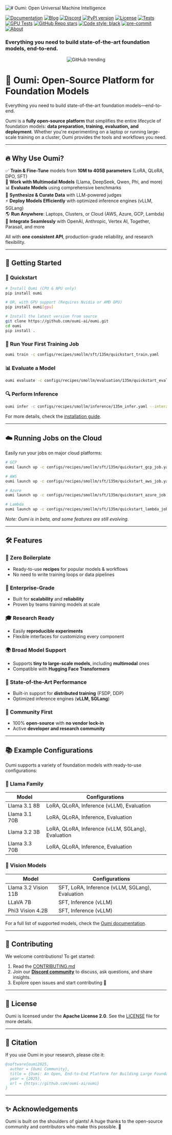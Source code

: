 ![# Oumi: Open Universal Machine Intelligence](docs/_static/logo/header_logo.png)

[![Documentation](https://img.shields.io/badge/Documentation-oumi-blue.svg)](https://oumi.ai/docs/en/latest/index.html)
[![Blog](https://img.shields.io/badge/Blog-oumi-blue.svg)](https://oumi.ai/blog)
[![Discord](https://img.shields.io/discord/1286348126797430814?label=Discord)](https://discord.gg/oumi)
[![PyPI version](https://badge.fury.io/py/oumi.svg)](https://badge.fury.io/py/oumi)
[![License](https://img.shields.io/badge/License-Apache%202.0-blue.svg)](https://opensource.org/licenses/Apache-2.0)
[![Tests](https://github.com/oumi-ai/oumi/actions/workflows/pretest.yaml/badge.svg?branch=main)](https://github.com/oumi-ai/oumi/actions/workflows/pretest.yaml)
[![GPU Tests](https://github.com/oumi-ai/oumi/actions/workflows/gpu_tests.yaml/badge.svg)](https://github.com/oumi-ai/oumi/actions/workflows/gpu_tests.yaml)
[![GitHub Repo stars](https://img.shields.io/github/stars/oumi-ai/oumi)](https://github.com/oumi-ai/oumi)
[![Code style: black](https://img.shields.io/badge/code%20style-black-000000.svg)](https://github.com/psf/black)
[![pre-commit](https://img.shields.io/badge/pre--commit-enabled-brightgreen?logo=pre-commit)](https://github.com/pre-commit/pre-commit)
[![About](https://img.shields.io/badge/About-oumi-blue.svg)](https://oumi.ai)

### Everything you need to build state-of-the-art foundation models, end-to-end.

<p align="center">
  <img alt="GitHub trending" src="https://trendshift.io/api/badge/repositories/12865" />
</p>

# 🚀 Oumi: Open-Source Platform for Foundation Models

Everything you need to build state-of-the-art foundation models—end-to-end.

Oumi is a **fully open-source platform** that simplifies the entire lifecycle of foundation models: **data preparation, training, evaluation, and deployment**. Whether you're experimenting on a laptop or running large-scale training on a cluster, Oumi provides the tools and workflows you need.

---

## 🔥 Why Use Oumi?

✅ **Train & Fine-Tune** models from **10M to 405B parameters** (LoRA, QLoRA, DPO, SFT)  
🤖 **Work with Multimodal Models** (Llama, DeepSeek, Qwen, Phi, and more)  
📊 **Evaluate Models** using comprehensive benchmarks  
🔄 **Synthesize & Curate Data** with LLM-powered judges  
⚡ **Deploy Models Efficiently** with optimized inference engines (vLLM, SGLang)  
🌎 **Run Anywhere**: Laptops, Clusters, or Cloud (AWS, Azure, GCP, Lambda)  
🔌 **Integrate Seamlessly** with OpenAI, Anthropic, Vertex AI, Together, Parasail, and more  

All with **one consistent API**, production-grade reliability, and research flexibility.

---

## 📖 Getting Started

### 🚀 Quickstart

```bash
# Install Oumi (CPU & NPU only)
pip install oumi  

# OR, with GPU support (Requires Nvidia or AMD GPU)
pip install oumi[gpu]  

# Install the latest version from source
git clone https://github.com/oumi-ai/oumi.git
cd oumi
pip install .
```

### 🏃 Run Your First Training Job

```bash
oumi train -c configs/recipes/smollm/sft/135m/quickstart_train.yaml
```

### 📊 Evaluate a Model

```bash
oumi evaluate -c configs/recipes/smollm/evaluation/135m/quickstart_eval.yaml
```

### 🔍 Perform Inference

```bash
oumi infer -c configs/recipes/smollm/inference/135m_infer.yaml --interactive
```

For more details, check the [installation guide](https://github.com/oumi-ai/oumi#installation).

---

## ☁️ Running Jobs on the Cloud

Easily run your jobs on major cloud platforms:

```bash
# GCP
oumi launch up -c configs/recipes/smollm/sft/135m/quickstart_gcp_job.yaml

# AWS
oumi launch up -c configs/recipes/smollm/sft/135m/quickstart_aws_job.yaml

# Azure
oumi launch up -c configs/recipes/smollm/sft/135m/quickstart_azure_job.yaml

# Lambda
oumi launch up -c configs/recipes/smollm/sft/135m/quickstart_lambda_job.yaml
```

*Note: Oumi is in beta, and some features are still evolving.*

---

## 🛠 Features

### 🎯 Zero Boilerplate
- Ready-to-use **recipes** for popular models & workflows
- No need to write training loops or data pipelines

### 🏢 Enterprise-Grade
- Built for **scalability** and **reliability**
- Proven by teams training models at scale

### 🎓 Research Ready
- Easily **reproducible experiments**
- Flexible interfaces for customizing every component

### 🌍 Broad Model Support
- Supports **tiny to large-scale models**, including **multimodal** ones
- Compatible with **Hugging Face Transformers**

### 🚀 State-of-the-Art Performance
- Built-in support for **distributed training** (FSDP, DDP)
- Optimized inference engines (**vLLM, SGLang**)

### 🤝 Community First
- 100% **open-source** with **no vendor lock-in**
- Active **developer and research community**

---

## 📚 Example Configurations

Oumi supports a variety of foundation models with ready-to-use configurations:

### 🦙 Llama Family
| Model                | Configurations |
|----------------------|---------------|
| Llama 3.1 8B        | LoRA, QLoRA, Inference (vLLM), Evaluation |
| Llama 3.1 70B       | LoRA, QLoRA, Inference, Evaluation |
| Llama 3.2 3B        | LoRA, QLoRA, Inference (vLLM, SGLang), Evaluation |
| Llama 3.3 70B       | LoRA, QLoRA, Inference, Evaluation |

### 🎨 Vision Models
| Model                 | Configurations |
|-----------------------|---------------|
| Llama 3.2 Vision 11B  | SFT, LoRA, Inference (vLLM, SGLang), Evaluation |
| LLaVA 7B             | SFT, Inference (vLLM) |
| Phi3 Vision 4.2B     | SFT, Inference (vLLM) |

For a full list of supported models, check the [Oumi documentation](https://oumi.ai/docs/models).

---

## 🤝 Contributing

We welcome contributions! To get started:

1. Read the [CONTRIBUTING.md](https://github.com/oumi-ai/oumi/blob/main/CONTRIBUTING.md)
2. Join our **[Discord community](https://discord.gg/oumi-ai)** to discuss, ask questions, and share insights.
3. Explore open issues and start contributing 🚀

---

## 📜 License

Oumi is licensed under the **Apache License 2.0**. See the [LICENSE](https://github.com/oumi-ai/oumi/blob/main/LICENSE) file for more details.

---

## 📝 Citation

If you use Oumi in your research, please cite it:

```bibtex
@software{oumi2025,
  author = {Oumi Community},
  title = {Oumi: An Open, End-to-End Platform for Building Large Foundation Models},
  year = {2025},
  url = {https://github.com/oumi-ai/oumi}
}
```

---

## ✨ Acknowledgements

Oumi is built on the shoulders of giants! A huge thanks to the open-source community and contributors who make this possible. 🚀
